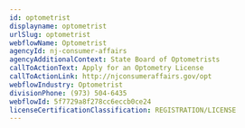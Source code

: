```yaml
---
id: optometrist
displayname: optometrist
urlSlug: optometrist
webflowName: Optometrist
agencyId: nj-consumer-affairs
agencyAdditionalContext: State Board of Optometrists
callToActionText: Apply for an Optometry License
callToActionLink: http://njconsumeraffairs.gov/opt
webflowIndustry: Optometrist
divisionPhone: (973) 504-6435
webflowId: 5f7729a8f278cc6eccb0ce24
licenseCertificationClassification: REGISTRATION/LICENSE
---
```

